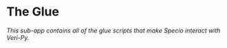 # The Glue

*This sub-app contains all of the glue scripts that make Specio interact with Veri-Py.*
